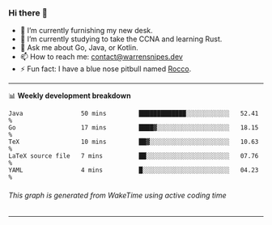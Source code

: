 ### Hi there 👋

- 🔭 I’m currently furnishing my new desk.
- 🌱 I’m currently studying to take the CCNA and learning Rust.
- 💬 Ask me about Go, Java, or Kotlin.
- 📫 How to reach me: contact@warrensnipes.dev
- ⚡ Fun fact: I have a blue nose pitbull named [Rocco](https://i.imgur.com/iLsSCKu.jpg).

-------

📊 **Weekly development breakdown**
<!--START_SECTION:waka-->
```text
Java                50 mins         █████████████░░░░░░░░░░░░   52.41 % 
Go                  17 mins         ████▓░░░░░░░░░░░░░░░░░░░░   18.15 % 
TeX                 10 mins         ██▓░░░░░░░░░░░░░░░░░░░░░░   10.63 % 
LaTeX source file   7 mins          ██░░░░░░░░░░░░░░░░░░░░░░░   07.76 % 
YAML                4 mins          █░░░░░░░░░░░░░░░░░░░░░░░░   04.23 % 
```
<!--END_SECTION:waka-->
###### *This graph is generated from WakeTime using active coding time*
-------
